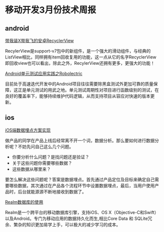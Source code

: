 

 # 移动开发3月份技术周报

 ## android
 [带我装X带我飞的安卓RecyclerView](http://www.jianshu.com/p/d711e5a72ec7?from=timeline)  

 RecylerView是support-v7包中的新组件，是一个强大的滑动组件，与经典的ListView相比，同样拥有item回收复用的功能，这一点从它的名字RecyclerView即回收view也可以看出，除此之外，RecylerView还拥有更多，更强大的功能！

 [Android单元测试应用实践之Robolectric](http://www.jianshu.com/p/4179278d507a)  

 目前处于高速迭代开发中的Android项目往往需要除黑盒测试外更加可靠的质量保障，这正是单元测试的用武之地。单元测试周期性对项目进行函数级别的测试，在良好的覆盖率下，能够持续维护代码逻辑，从而支持项目从容应对快速的版本更新。

 ## ios
 [iOS端数据埋点方案实现](http://www.jianshu.com/p/6ab7fdc8d6e5)  

 做产品的同学在产品上线后经常离不开一个词，数据分析。那么要如何进行数据分析呢？不妨先问自己这么几个问题。
 * 你要分析什么问题？是找问题还是验证？
 * 关于这些问题你需要哪些数据？
 * 这些数据从哪里来？
 
要怎么解决这些问题呢？答案是数据埋点。首先通过产品定位及目标来确定自己需要哪些数据，其次通过在产品各个流程环节中设置数据埋点，最后，当用户使用产品时，后台就能源源不断地接收到数据了。

  [Realm数据库的使用](http://www.jianshu.com/p/ae322885072d)   

  Realm是一个跨平台的移动数据库引擎，支持iOS、OS X（Objective-C和Swift）以及Android。专门为移动应用的数据持久化而生,相比Core Data 和 SQLite冗余、繁杂的知识更加易学上手，可以极大的减少学习的成本。
